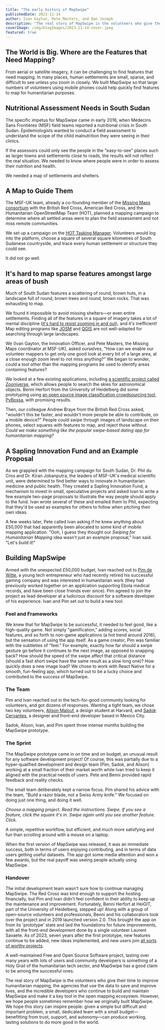 ```yaml
---
title: "The early history of MapSwipe"
publishedDate: 2023-11-14
author: Ivan Gayton, Pete Masters, and Dan Joseph
description: "The real story of MapSwipe is the volunteers who give their time to improve humanitarian mapping, the agencies that use the data to save and improve lives, and the incredible developers who continue to build and maintain MapSwipe and make it a key tool in the open mapping ecosystem. However, we hope people sometimes remember how we originally built MapSwipe."
coverImage: /img/blogImages/2023-11-14-cover.jpeg
featured: true
---
```


## The World is Big. Where are the Features that Need Mapping?

From aerial or satellite imagery, it can be challenging to find features that need mapping. In many places, human settlements are small, sparse, and difficult to see unless you zoom in closely. We built MapSwipe so that large numbers of volunteers using mobile phones could help quickly find features to map for humanitarian purposes.

## Nutritional Assessment Needs in South Sudan

The specific impetus for MapSwipe came in early 2016, when Médecins Sans Frontières (MSF) field teams reported a nutritional crisis in South Sudan. Epidemiologists wanted to conduct a field assessment to understand the scope of the child malnutrition they were seeing in their clinics.

If the assessors could only see the people in the "easy-to-see" places such as larger towns and settlements close to roads, the results will not reflect the real situation. We needed to know where people were in order to assess their nutrition and health.

We needed a map of settlements and shelters. 

## A Map to Guide Them

The MSF-UK team, already a co-founding member of the [Missing Maps consortium](https://www.missingmaps.org/) with the British Red Cross, American Red Cross, and the Humanitarian OpenStreetMap Team (HOT), planned a mapping campaign to determine where all settled areas were to plan the field assessment and not miss remote communities.

We set up a campaign on the [HOT Tasking Manager](https://tasks.hotosm.org/). Volunteers would log into the platform, choose a square of several square kilometres of South Sudanese countryside, and trace every human settlement or structure they could see.

It did not go well.

## It's hard to map sparse features amongst large areas of bush

Much of South Sudan features a scattering of round, brown huts, in a landscape full of round, brown trees and round, brown rocks. That was exhausting to map.

We found it impossible to avoid missing shelters—or even entire settlements. Finding all of the features in a square of imagery takes a lot of mental discipline ([it's hard to resist zooming in and out](https://xkcd.com/1169/)), and it's inefficient! Map editing programs like [JOSM](https://josm.openstreetmap.de/) and [QGIS](https://qgis.org/) are not well-adapted for searching through large landscapes.

We (Ivan Gayton, the Innovation Officer, and Pete Masters, the Missing Maps coordinator at MSF-UK), asked ourselves, "How can we enable our volunteer mappers to get only one good look at every bit of a large area, at a close enough zoom level to not miss anything?" We began to wonder, could a tool other than the mapping programs be used to identify areas containing features?

We looked at a few existing applications, including [a scientific project called Zooniverse](https://www.zooniverse.org/), which allows people to search the skies for astronomical objects. Benni Herfort from the University of Heidelberg did some prototyping using [an open source image classification crowdsourcing tool, PyBossa](https://pybossa.com/), with promising results. 

Then, our colleague Andrew Braye from the British Red Cross asked, "wouldn't this be faster, and wouldn't more people be able to contribute, on a mobile device?" People could swipe through images of landscape on their phones, select squares with features to map, and reject those without. _Could we make something like the popular swipe-based dating app for humanitarian mapping?_

## A Sapling Innovation Fund and an Example Proposal

As we grappled with the mapping campaign for South Sudan, Dr. Phil du Cros and Dr. Kiran Jobanputra, the leaders of MSF-UK's medical scientific unit, were determined to find better ways to innovate in humanitarian medicine and public health. They created a Sapling Innovation Fund, a mechanism to invest in small, speculative projects and asked Ivan to write a few example two-page proposals to illustrate the way people should apply to the fund. Ivan wrote several of these and emailed them to Phil, expecting that they'd be used as examples for others to follow when pitching their own ideas.

A few weeks later, Pete called Ivan asking if he knew anything about £50,000 that had apparently been allocated to some kind of mobile mapping application. "Ooh, I guess they thought our _Swiping for Humanitarian Mapping_ idea wasn't just an example proposal," Ivan said. "Let's build it!"

## Building MapSwipe

Armed with the unexpected £50,000 budget, Ivan reached out to [Pim de Witte](https://www.linkedin.com/in/pimdw/), a young tech entrepreneur who had recently retired his successful gaming company and was interested in humanitarian work (they had previously worked together on an application supporting Ebola medical records, and have been close friends ever since). Pim agreed to join the project as lead developer at a ludicrous discount for a software developer of his experience. Ivan and Pim set out to build a new tool. 

### Feel and Frameworks

We knew that for MapSwipe to be successful, it needed to feel good, like a high-quality game. Not simply "gamification," adding scores, social features, and so forth to non-game applications (a hot trend around 2016), but the sensation of using the app itself. As a game creator, Pim was familiar with the subtleties of "feel." For example, exactly how far should a swipe gesture go before it continues to the next image, as opposed to snapping back? How should the speed of the swipe affect that critical distance (should a fast short swipe have the same result as a slow long one)? How quickly does a new image load? We chose to work with React Native for a smooth, fun-feeling app, which turned out to be a lucky choice and contributed to the success of MapSwipe.

### The Team

Pim and Ivan reached out in the tech-for-good community looking for volunteers, and got dozens of responses. Wanting a tight team, we chose two key volunteers, [Alison Malouf](https://www.linkedin.com/in/alison-malouf/), a design student at Harvard, and [Sadok Cervantes](https://www.linkedin.com/in/sadokx/), a designer and front-end developer based in Mexico City. 

Sadok, Alison, Ivan, and Pim spent three intense months building the MapSwipe prototype.

### The Sprint

The MapSwipe prototype came in on time and on budget, an unusual result for any software development project! Of course, this was partially due to a hyper-qualified development and design team (Pim, Sadok, and Alison) working at a small fraction of their market worth while Ivan tried to keep it aligned with the practical needs of users. Pete and Benni provided rapid feedback and reality checks.

The small team deliberately kept a narrow focus. Pim shared his advice with the team, "Build a razor blade, not a Swiss Army knife." We focused on doing just one thing, and doing it well. 

_Choose a mapping project. Read the instructions. Swipe. If you see a feature, click the square it's in. Swipe again until you see another feature. Click._ 

A simple, repetitive workflow, but efficient, and much more satisfying and fun than scrolling around with a mouse on a laptop. 

When the first version of MapSwipe was released, it was an immediate success, both in terms of users enjoying contributing, and in terms of data users getting useful datasets. The app got some media attention and won a few awards, but the real payoff was seeing people actually using MapSwipe.

### Handover

The initial development team wasn't sure how to continue managing MapSwipe. The Red Cross was kind enough to support the hosting financially, but Pim and Ivan didn't feel confident in their ability to keep up the maintenance and improvement. Fortunately, Benni Herfort at HeiGIT, part of the University of Heidelberg, stepped up! Along with a group of open-source volunteers and professionals, Benni and his collaborators took over the project and in 2019 launched version 2.0. This brought the app on from its 'prototype' state and laid the foundations for future improvements, with all the front-end development done by a single volunteer Laurent Savaete. As of 2023, seven years after the first prototype, new features continue to be added, new ideas implemented, and new users join [all sorts of worthy projects](https://mapswipe.org/en/data/). 

A well-maintained Free and Open Source Software project, lasting over many years with lots of users and community developers is something of a Holy Grail of the humanitarian tech sector, and MapSwipe has a good claim to be among the successful ones. 

The real story of MapSwipe is the volunteers who give their time to improve humanitarian mapping, the agencies that use the data to save and improve lives, and the incredible developers who continue to build and maintain MapSwipe and make it a key tool in the open mapping ecosystem. However, we hope people sometimes remember how we originally built MapSwipe. We hope this story can inspire people: given a simple but difficult and important problem, a small, dedicated team with a small budget—benefitting from trust, support, and autonomy—can produce working, lasting solutions to do more good in the world.
